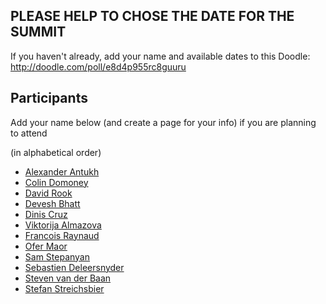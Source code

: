 ## PLEASE HELP TO CHOSE THE DATE FOR THE SUMMIT

If you haven't already, add your name and available dates to this Doodle: http://doodle.com/poll/e8d4p955rc8guuru

## Participants

Add your name below (and create a page for your info) if you are planning to attend

(in alphabetical order)

* [Alexander Antukh](Alexander-Antukh.md)
* [Colin Domoney](Colin-Domoney.md)
* [David Rook](David-Rook.md)
* [Devesh Bhatt](Devesh-Bhatt.md)
* [Dinis Cruz](Dinis-Cruz.md)
* [Viktorija Almazova](Viktorija-Almazova.md)
* [Francois Raynaud](Francois-Raynaud.md)
* [Ofer Maor](Ofer-Maor.md)
* [Sam Stepanyan](Sam-Stepanyan.md)
* [Sebastien Deleersnyder](Sebastien-Deleersnyder.md)
* [Steven van der Baan](Steven-van-der-Baan.md)
* [Stefan Streichsbier](Stefan-Streichsbier.md)
